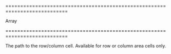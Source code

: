<!--**
/*-------------------------------------------
    Auto-generated file. Do not modify.
-------------------------------------------

**-->
===========================================================================
<!--type-->Array<!--/type-->
===========================================================================

<!--shortDescription-->
The path to the row/column cell. Available for row or column area cells only.
<!--/shortDescription-->

<!--fullDescription-->

<!--/fullDescription-->